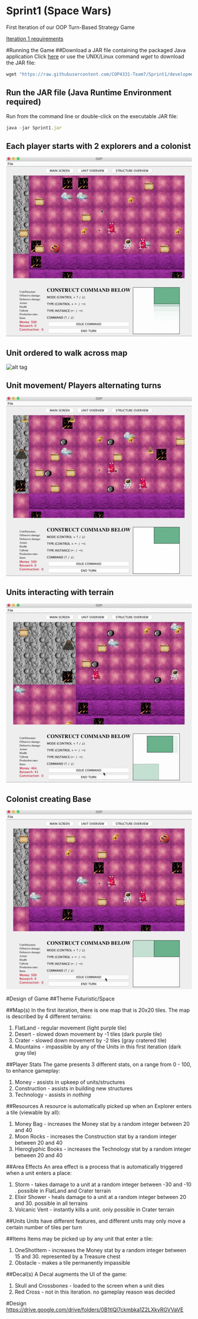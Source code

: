 # Sprint1 (Space Wars)
First Iteration of our OOP Turn-Based Strategy Game

[Iteration 1 requirements](Iteration1_Requirements.pdf)

#Running the Game
##Download a JAR file containing the packaged Java application
Click [here](Sprint1.jar) or use the UNIX/Linux command *wget* to download the JAR file:
 
```javascript
wget "https://raw.githubusercontent.com/COP4331-Team7/Sprint1/development/Sprint1.jar" -O Sprint1.jar 
```
## Run the JAR file (Java Runtime Environment required)
Run from the command line or double-click on the executable JAR file:
```javascript
java -jar Sprint1.jar 
```

## Each player starts with 2 explorers and a colonist

 ![alt tag](mapDemo.gif)
 
## Unit ordered to walk across map

![alt tag](farWalk.gif)

## Unit movement/ Players alternating turns

 ![alt tag](gatherResource.gif)

## Units interacting with terrain

 ![alt tag](instantDeath.gif)
  
  
## Colonist creating Base

 ![alt tag](makeBase.gif)


#Design of Game
##Theme
Futuristic/Space

##Map(s)
In the first iteration, there is one map that is 20x20 tiles. The map is described by 4 different terrains: 
 1. FlatLand - regular movement (light purple tile)
 2. Desert - slowed down movement by -1 tiles (dark purple tile)
 3. Crater - slowed down movement by -2 tiles (gray cratered tile)
 4. Mountains - impassible by any of the Units in this first iteration (dark gray tile)
 
##Player Stats
The game presents 3 different stats, on a range from 0 - 100, to enhance gameplay:
 1. Money - assists in upkeep of units/structures
 2. Construction - assists in building new structures
 3. Technology - assists in *nothing*

##Resources
A resource is automatically picked up when an Explorer enters a tile (viewable by all):
 1. Money Bag - increases the Money stat by a random integer between 20 and 40 
 2. Moon Rocks - increases the Construction stat by a random integer between 20 and 40 
 3. Hieroglyphic Books - increases the Technology stat by a random integer between 20 and 40 

##Area Effects
An area effect is a process that is automatically triggered when a unit enters a place:
 1. Storm - takes damage to a unit at a random integer between -30 and -10 . possible in FlatLand and Crater terrain
 2. Elixir Shower - heals damage to a unit at a random integer between 20 and 30. possible in all terrains
 3. Volcanic Vent - instantly kills a unit. only possible in Crater terrain 
 
##Units
 Units have different features, and different units may only move a certain number of tiles per turn
 
##Items
 Items may be picked up by any unit that enter a tile:
  1. OneShotItem - increases the Money stat by a random integer between 15 and 30. represented by a Treasure chest 
  2. Obstacle - makes a tile permanently impassible
  
##Decal(s)
  A Decal augments the UI of the game:
   1. Skull and Crossbones - loaded to the screen when a unit dies 
   2. Red Cross - not in this iteration. no gameplay reason was decided
 
#Design
https://drive.google.com/drive/folders/0B1tlQl7ckmbka1Z2LXkyRGVVaVE
